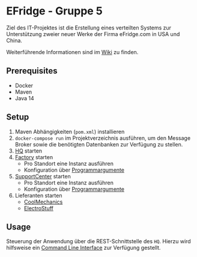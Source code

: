 # EFridge - Gruppe 5
Ziel des IT-Projektes ist die Erstellung eines verteilten Systems zur Unterstützung zweier neuer Werke der Firma eFridge.com in USA und China.

Weiterführende Informationen sind im [Wiki](https://git.thm.de/verteilte-systeme-2020-efridge/gruppe-5/-/wikis) zu finden.

## Prerequisites
* Docker
* Maven
* Java 14

## Setup
1. Maven Abhängigkeiten (`pom.xml`) installieren 
1. `docker-compose run` im Projektverzeichnis ausführen, um den Message Broker sowie die benötigten Datenbanken zur
Verfügung zu stellen.
1. [HQ](src/main/java/de/thm/mni/vs/gruppe5/hq/Headquarter.java) starten
1. [Factory](src/main/java/de/thm/mni/vs/gruppe5/factory/Factory.java) starten
    * Pro Standort eine Instanz ausführen
    * Konfiguration über [Programmargumente](https://git.thm.de/verteilte-systeme-2020-efridge/gruppe-5/-/wikis/Teilanwendungen/SupportCenter#konfiguration)
1. [SupportCenter](src/main/java/de/thm/mni/vs/gruppe5/support/SupportCenter.java) starten
    * Pro Standort eine Instanz ausführen
    * Konfiguration über [Programmargumente](https://git.thm.de/verteilte-systeme-2020-efridge/gruppe-5/-/wikis/Teilanwendungen/Factory#konfiguration)
1. Lieferanten starten
    * [CoolMechanics](src/main/java/de/thm/mni/vs/gruppe5/supplier/CoolMechanics.java)
    * [ElectroStuff](src/main/java/de/thm/mni/vs/gruppe5/supplier/ElectroStuff.java)

## Usage
Steuerung der Anwendung über die REST-Schnittstelle des `HQ`. Hierzu wird hilfsweise ein [Command Line Interface](https://git.thm.de/verteilte-systeme-2020-efridge/gruppe-5/-/wikis/Command-Line-Interface)
zur Verfügung gestellt.
